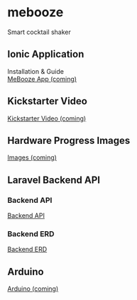 # mebooze
Smart cocktail shaker

## Ionic Application
Installation & Guide  
[MeBooze App (coming)](https://github.com/enzotrompeneers/mebooze/tree/master/mebooze)  

## Kickstarter Video
[Kickstarter Video (coming)](https://github.com/enzotrompeneers/mebooze/tree/master/kickstarter-video) 

## Hardware Progress Images
[Images (coming)](https://github.com/enzotrompeneers/mebooze/tree/master/hardware-progress-images)  

## Laravel Backend API
### Backend API
[Backend API](https://github.com/enzotrompeneers/mebooze/tree/master/mebooze-backend)  

### Backend ERD
[Backend ERD](http://www.laravelsd.com/share/p5EqMj)  

## Arduino 
[Arduino (coming)](https://github.com/enzotrompeneers/mebooze/tree/master/arduino)  
